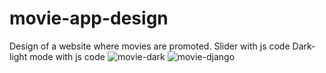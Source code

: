 # movie-app-design
Design of a website where movies are promoted.
Slider with js code
Dark-light mode with js code
![movie-dark](https://user-images.githubusercontent.com/73291115/178117304-26dfdcdc-ebdb-41f3-a322-c15faeb0b68a.png)
![movie-django](https://user-images.githubusercontent.com/73291115/178117309-ded767aa-449c-4882-8b0a-a1ec516516c7.png)
